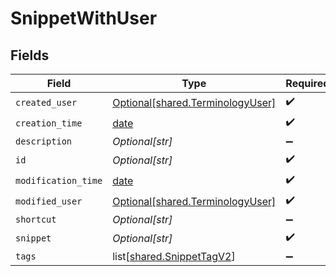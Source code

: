 # SnippetWithUser


## Fields

| Field                                                                          | Type                                                                           | Required                                                                       | Description                                                                    |
| ------------------------------------------------------------------------------ | ------------------------------------------------------------------------------ | ------------------------------------------------------------------------------ | ------------------------------------------------------------------------------ |
| `created_user`                                                                 | [Optional[shared.TerminologyUser]](undefined/models/shared/terminologyuser.md) | :heavy_check_mark:                                                             | N/A                                                                            |
| `creation_time`                                                                | [date](https://docs.python.org/3/library/datetime.html#date-objects)           | :heavy_check_mark:                                                             | N/A                                                                            |
| `description`                                                                  | *Optional[str]*                                                                | :heavy_minus_sign:                                                             | N/A                                                                            |
| `id`                                                                           | *Optional[str]*                                                                | :heavy_check_mark:                                                             | N/A                                                                            |
| `modification_time`                                                            | [date](https://docs.python.org/3/library/datetime.html#date-objects)           | :heavy_check_mark:                                                             | N/A                                                                            |
| `modified_user`                                                                | [Optional[shared.TerminologyUser]](undefined/models/shared/terminologyuser.md) | :heavy_check_mark:                                                             | N/A                                                                            |
| `shortcut`                                                                     | *Optional[str]*                                                                | :heavy_minus_sign:                                                             | N/A                                                                            |
| `snippet`                                                                      | *Optional[str]*                                                                | :heavy_check_mark:                                                             | N/A                                                                            |
| `tags`                                                                         | list[[shared.SnippetTagV2](undefined/models/shared/snippettagv2.md)]           | :heavy_minus_sign:                                                             | N/A                                                                            |